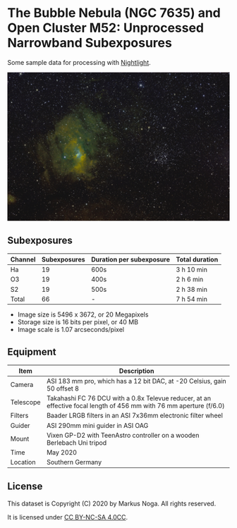 # The Bubble Nebula (NGC 7635) and Open Cluster M52: Unprocessed Narrowband Subexposures

Some sample data for processing with [Nightlight](https://github.com/mlnoga/nightlight).

![Result miniature](./NGC7635_Bubble_S2HaO3_1024.jpg)

## Subexposures

| Channel | Subexposures | Duration per subexposure| Total duration |
|---------|--------------|-------------------------|----------------|
|Ha       |           19 |                 600s    |     3 h 10 min |
|O3       |           19 |                 400s    |     2 h  6 min |
|S2       |           19 |                 500s    |     2 h 38 min |
|Total    |           66 |                 -       |     7 h 54 min |

* Image size is 5496 x 3672, or 20 Megapixels
* Storage size is 16 bits per pixel, or 40 MB
* Image scale is 1.07 arcseconds/pixel

## Equipment

| Item     | Description |
|----------|-------------|
| Camera   | ASI 183 mm pro, which has a 12 bit DAC, at -20 Celsius, gain 50 offset 8 |
| Telescope| Takahashi FC 76 DCU with a 0.8x Televue reducer, at an effective focal length of 456 mm with 76 mm aperture (f/6.0) |
| Filters  | Baader LRGB filters in an ASI 7x36mm electronic filter wheel |
| Guider   | ASI 290mm mini guider in ASI OAG |
| Mount    | Vixen GP-D2 with TeenAstro controller on a wooden Berlebach Uni tripod | 
| Time     | May 2020 |
| Location | Southern Germany |

## License

This dataset is Copyright (C) 2020 by Markus Noga. All rights reserved.

It is licensed under [CC BY-NC-SA 4.0CC](https://creativecommons.org/licenses/by-nc-sa/4.0).
